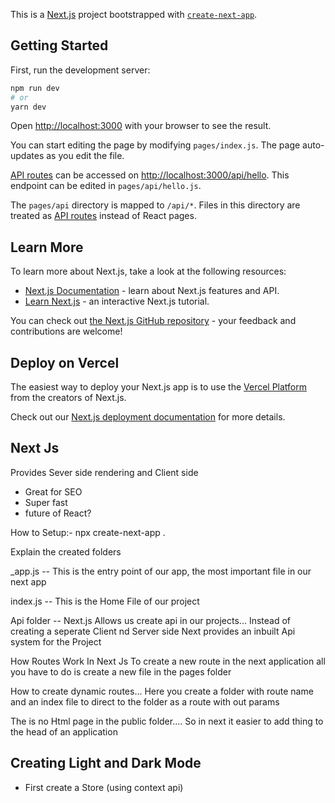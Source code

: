 This is a [Next.js](https://nextjs.org/) project bootstrapped with [`create-next-app`](https://github.com/vercel/next.js/tree/canary/packages/create-next-app).

## Getting Started

First, run the development server:

```bash
npm run dev
# or
yarn dev
```

Open [http://localhost:3000](http://localhost:3000) with your browser to see the result.

You can start editing the page by modifying `pages/index.js`. The page auto-updates as you edit the file.

[API routes](https://nextjs.org/docs/api-routes/introduction) can be accessed on [http://localhost:3000/api/hello](http://localhost:3000/api/hello). This endpoint can be edited in `pages/api/hello.js`.

The `pages/api` directory is mapped to `/api/*`. Files in this directory are treated as [API routes](https://nextjs.org/docs/api-routes/introduction) instead of React pages.

## Learn More

To learn more about Next.js, take a look at the following resources:

- [Next.js Documentation](https://nextjs.org/docs) - learn about Next.js features and API.
- [Learn Next.js](https://nextjs.org/learn) - an interactive Next.js tutorial.

You can check out [the Next.js GitHub repository](https://github.com/vercel/next.js/) - your feedback and contributions are welcome!

## Deploy on Vercel

The easiest way to deploy your Next.js app is to use the [Vercel Platform](https://vercel.com/new?utm_medium=default-template&filter=next.js&utm_source=create-next-app&utm_campaign=create-next-app-readme) from the creators of Next.js.

Check out our [Next.js deployment documentation](https://nextjs.org/docs/deployment) for more details.

## Next Js

Provides Sever side rendering and Client side

- Great for SEO
- Super fast
- future of React?

How to Setup:-
npx create-next-app .

Explain the created folders

\_app.js -- This is the entry point of our app, the most important file in our next app

index.js -- This is the Home File of our project

Api folder --
Next.js Allows us create api in our projects...
Instead of creating a seperate Client nd Server side Next provides an inbuilt Api system for the Project

How Routes Work In Next Js
To create a new route in the next application all you have to do is create a new file in the pages folder

How to create dynamic routes...
Here you create a folder with route name and an index file to direct to the folder as a route with out params

The is no Html page in the public folder....
So in next it easier to add thing to the head of an application

## Creating Light and Dark Mode

- First create a Store (using context api)
